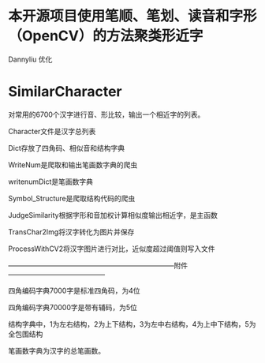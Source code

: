 # 本开源项目使用笔顺、笔划、读音和字形（OpenCV）的方法聚类形近字


Dannyliu 优化

# SimilarCharacter
对常用的6700个汉字进行音、形比较，输出一个相近字的列表。

Character文件是汉字总列表

Dict存放了四角码、相似音和结构字典

WriteNum是爬取和输出笔画数字典的爬虫

writenumDict是笔画数字典

Symbol_Structure是爬取结构代码的爬虫

JudgeSimilarity根据字形和音加权计算相似度输出相近字，是主函数

TransChar2Img将汉字转化为图片并保存

ProcessWithCV2将汉字图片进行对比，近似度超过阈值则写入文件

————————————————————————附件——————————————

四角编码字典7000字是标准四角码，为4位

四角编码字典70000字是带有辅码，为5位

结构字典中，1为左右结构，2为上下结构，3为左中右结构，4为上中下结构，5为全包围结构

笔画数字典为汉字的总笔画数。
